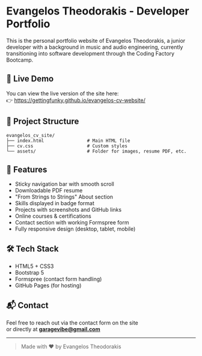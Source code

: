 # Evangelos Theodorakis - Developer Portfolio

This is the personal portfolio website of Evangelos Theodorakis, a junior developer with a background in music and audio engineering, currently transitioning into software development through the Coding Factory Bootcamp.

## 🔗 Live Demo

You can view the live version of the site here:  
👉 https://gettingfunky.github.io/evangelos-cv-website/

## 📁 Project Structure

```
evangelos_cv_site/
├── index.html                # Main HTML file
├── cv.css                    # Custom styles
└── assets/                   # Folder for images, resume PDF, etc.
```

## 📌 Features

- Sticky navigation bar with smooth scroll
- Downloadable PDF resume
- "From Strings to Strings" About section
- Skills displayed in badge format
- Projects with screenshots and GitHub links
- Online courses & certifications
- Contact section with working Formspree form
- Fully responsive design (desktop, tablet, mobile)

## 🛠 Tech Stack

- HTML5 + CSS3
- Bootstrap 5
- Formspree (contact form handling)
- GitHub Pages (for hosting)

## 📬 Contact

Feel free to reach out via the contact form on the site  
or directly at **garagevibe@gmail.com**

---

> Made with ❤️ by Evangelos Theodorakis